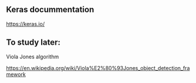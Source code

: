 ## Keras docummentation

https://keras.io/

## To study later:

Viola Jones algorithm

https://en.wikipedia.org/wiki/Viola%E2%80%93Jones_object_detection_framework
